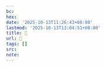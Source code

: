 ```yaml
---
bc:
hex:
date: '2025-10-13T11:26:43+08:00'
lastmod: '2025-10-13T13:04:51+08:00'
title: 󰒹
url: 󰒹
tags: []
src:
note:
---
```

